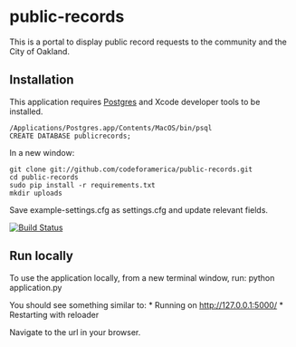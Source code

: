 public-records
==============

This is a portal to display public record requests to the community and the City of Oakland.


## Installation

This application requires [Postgres](http://www.postgresapp.com/) and Xcode developer tools to be installed.

    /Applications/Postgres.app/Contents/MacOS/bin/psql
    CREATE DATABASE publicrecords;

In a new window:

    git clone git://github.com/codeforamerica/public-records.git
    cd public-records
    sudo pip install -r requirements.txt
    mkdir uploads

Save example-settings.cfg as settings.cfg and update relevant fields.


[![Build Status](https://travis-ci.org/codeforamerica/public-records.png?branch=master)](https://travis-ci.org/codeforamerica/public-records)

## Run locally

To use the application locally, from a new terminal window, run:
	python application.py

You should see something similar to:
	* Running on http://127.0.0.1:5000/
 	* Restarting with reloader

Navigate to the url in your browser.